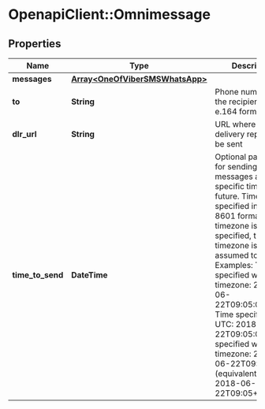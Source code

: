 # OpenapiClient::Omnimessage

## Properties
Name | Type | Description | Notes
------------ | ------------- | ------------- | -------------
**messages** | [**Array&lt;OneOfViberSMSWhatsApp&gt;**](OneOfViberSMSWhatsApp.md) |  | 
**to** | **String** | Phone number of the recipient in e.164 format | 
**dlr_url** | **String** | URL where the delivery report will be sent | [optional] 
**time_to_send** | **DateTime** | Optional parameter for sending messages at some specific time in the future. Time must be specified in the 8601 format. If no timezone is specified, then the timezone is assumed to be UTC. Examples: Time specified with timezone: 2018-06-22T09:05:07+00:00 Time specified in UTC: 2018-06-22T09:05:07Z Time specified without timezone: 2018-06-22T09:05 (equivalent to 2018-06-22T09:05+00:00)  | [optional] 


